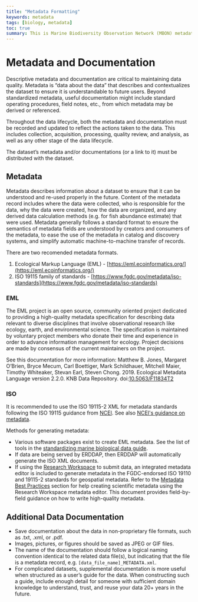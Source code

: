 ```yaml
---
title: "Metadata Formatting"
keywords: metadata
tags: [biology, metadata]
toc: true
summary: This is Marine Biodiversity Observation Network (MBON) metadata recommendations.
---
```


# Metadata and Documentation

Descriptive metadata and documentation are critical to maintaining data quality. Metadata is “data
about the data” that describes and contextualizes the dataset to ensure it is understandable to
future users. Beyond standardized metadata, useful documentation might include standard operating
procedures, field notes, etc., from which metadata may be derived or referenced.

Throughout the data lifecycle, both the metadata and documentation must be recorded and updated to
reflect the actions taken to the data. This includes collection, acquisition, processing, quality
review, and analysis, as well as any other stage of the data lifecycle.

The dataset’s metadata and/or documentations (or a link to it) must be distributed with the dataset. 

## Metadata

Metadata describes information about a dataset to ensure that it can be understood and re-used
properly in the future. Content of the metadata record includes where the data were collected, who
is responsible for the data, why the data were created, how the data are organized, and any derived
data calculation methods (e.g. for fish abundance estimate) that were used. Metadata generally
follows a standard format to ensure the semantics of metadata fields are understood by creators and
consumers of the metadata, to ease the use of the metadata in catalog and discovery systems, and
simplify automatic machine-to-machine transfer of records.

There are two recomended metadata formats.
1. Ecological Markup Language (EML) - [https://eml.ecoinformatics.org/](https://eml.ecoinformatics.org/)
2. ISO 19115 family of standards - [https://www.fgdc.gov/metadata/iso-standards](https://www.fgdc.gov/metadata/iso-standards)

### EML
The EML project is an open source, community oriented project dedicated to providing a high-quality metadata 
specification for describing data relevant to diverse disciplines that involve observational research like ecology, 
earth, and environmental science. The specification is maintained by voluntary project members who donate their time 
and experience in order to advance information management for ecology. Project decisions are made by consensus of the 
current maintainers on the project.

See this documentation for more information:
Matthew B. Jones, Margaret O’Brien, Bryce Mecum, Carl Boettiger, Mark Schildhauer, Mitchell Maier, Timothy Whiteaker, 
Stevan Earl, Steven Chong. 2019. Ecological Metadata Language version 2.2.0. KNB Data Repository. doi:[10.5063/F11834T2](https://dx.doi.org/10.5063/F11834T2)


### ISO
It is recommended to use the ISO 19115-2 XML for metadata standards following the ISO 19115 guidance from
[NCEI](https://www.ncei.noaa.gov/sites/default/files/2021-03/AB-GUID-02823_R1_Guidance%20for%20The%20NCEI%20Collection%20Level%20Metadata%20Template%20v1.1._0.pdf).
See also [NCEI's guidance on metadata](https://www.ncei.noaa.gov/resources/metadata).

Methods for generating metadata:
* Various software packages exist to create EML metadata. See the list of tools in the [standardizing marine biological 
data guide](https://ioos.github.io/bio_data_guide/tools.html#tools). 
* If data are being served by ERDDAP, then ERDDAP will automatically generate the ISO XML documents.
* If using the [Research Workspace](https://researchworkspace.com/intro/) to submit data, an
integrated metadata editor is included to generate metadata in the FGDC-endorsed ISO 19110 and
19115-2 standards for geospatial metadata. Refer to the
[Metadata Best Practices](https://www.axiomdatascience.com/best-practices/MetadataBestPractices.html#metadata-best-practices)
section for help creating scientific metadata using the Research Workspace metadata editor. This
document provides field-by-field guidance on how to write high-quality metadata.

## Additional Data Documentation

* Save documentation about the data in non-proprietary file formats, such as .txt, .xml, or .pdf.
* Images, pictures, or figures should be saved as JPEG or GIF files.
* The name of the documentation should follow a logical naming convention identical to the related
data file(s), but indicating that the file is a metadata record, e.g. `[data_file_name]_METADATA.xml`.
* For complicated datasets, supplemental documentation is more useful when structured as a user’s
guide for the data. When constructing such a guide, include enough detail for someone with
sufficient domain knowledge to understand, trust, and reuse your data 20+ years in the future.
